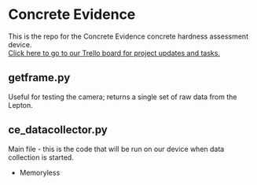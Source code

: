 # Concrete Evidence

This is the repo for the Concrete Evidence concrete hardness assessment device.  
[Click here to go to our Trello board for project updates and tasks.](https://trello.com/b/GEWdTmKq/concrete-evidence)

## getframe.py

Useful for testing the camera; returns a single set of raw data from the Lepton.


## ce_datacollector.py

Main file - this is the code that will be run on our device when data collection is started.
  * Memoryless 
  
  
  
